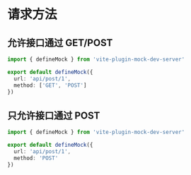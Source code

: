 # 请求方法

## 允许接口通过 GET/POST 

```ts
import { defineMock } from 'vite-plugin-mock-dev-server'

export default defineMock({
  url: 'api/post/1',
  method: ['GET', 'POST']
})
```

## 只允许接口通过 POST

```ts
import { defineMock } from 'vite-plugin-mock-dev-server'

export default defineMock({
  url: 'api/post/1',
  method: 'POST'
})
```
